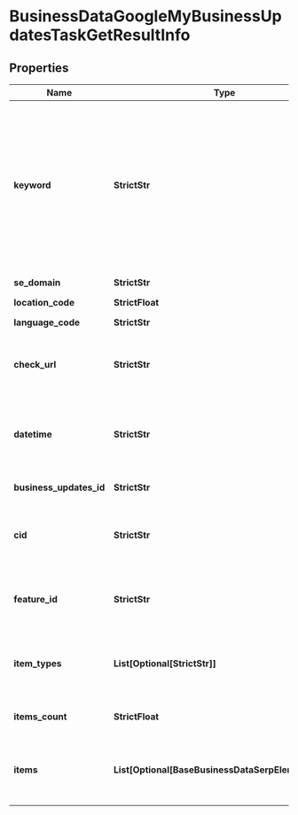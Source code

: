 # BusinessDataGoogleMyBusinessUpdatesTaskGetResultInfo


## Properties

| Name | Type | Description | Notes |
|------------ | ------------- | ------------- | -------------|
**keyword** | **StrictStr** | keyword received in a POST array<br>keyword is returned with decoded %## (plus character ‘+’ will be decoded to a space character)<br>this field will contain the cid parameter if you specified it in the keyword field when setting a task;<br>example:<br>cid:2946633002421908862<br>learn more about the parameter in this help center article |[optional]|
**se_domain** | **StrictStr** | search engine domain as specified in a POST array |[optional]|
**location_code** | **StrictFloat** | location code in a POST array |[optional]|
**language_code** | **StrictStr** | language code in a POST array |[optional]|
**check_url** | **StrictStr** | direct URL to search engine results<br>you can use it to make sure that we provided accurate results |[optional]|
**datetime** | **StrictStr** | date and time when the result was received<br>in the UTC format: “yyyy-mm-dd hh-mm-ss +00:00”<br>example:<br>2019-11-15 12:57:46 +00:00 |[optional]|
**business_updates_id** | **StrictStr** | identifier of the business updates element in SERP |[optional]|
**cid** | **StrictStr** | google-defined client id<br>unique id of a local establishment<br>learn more about the cid identifier in this help center article |[optional]|
**feature_id** | **StrictStr** | the unique identifier of the element in SERP<br>learn more about the identifier in this help center article |[optional]|
**item_types** | **List[Optional[StrictStr]]** | item types<br>types of search engine results encountered in the items array;<br>possible item types: google_business_post |[optional]|
**items_count** | **StrictFloat** | item types<br>the number of items in the items array |[optional]|
**items** | **List[Optional[BaseBusinessDataSerpElementItem]]** | encountered item types<br>types of search engine results encountered in the items array;<br>possible item types: google_business_post |[optional]|